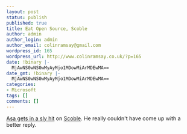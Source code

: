 ```yaml
---
layout: post
status: publish
published: true
title: Eat Open Source, Scoble
author: admin
author_login: admin
author_email: colinramsay@gmail.com
wordpress_id: 165
wordpress_url: http://www.colinramsay.co.uk/?p=165
date: !binary |-
  MjAwNS0wNS0wMyAyMjo1MDowMiArMDEwMA==
date_gmt: !binary |-
  MjAwNS0wNS0wMyAyMjo1MDowMiArMDEwMA==
categories:
- Microsoft
tags: []
comments: []
---
```

<p><a href="http://weblogs.mozillazine.org/asa/archives/008077.html">Asa gets in a sly hit</a> on <a href="http://radio.weblogs.com/0001011/">Scoble</a>. He really couldn't have come up with a better reply.</p>
